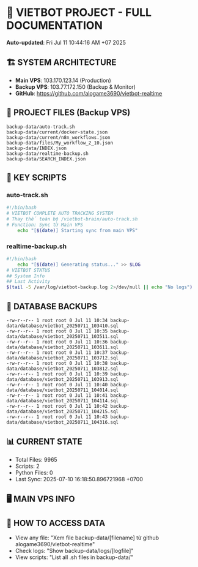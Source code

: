 # 🤖 VIETBOT PROJECT - FULL DOCUMENTATION
**Auto-updated**: Fri Jul 11 10:44:16 AM +07 2025

## 🏗️ SYSTEM ARCHITECTURE
- **Main VPS**: 103.170.123.14 (Production)
- **Backup VPS**: 103.77.172.150 (Backup & Monitor)
- **GitHub**: https://github.com/alogame3690/vietbot-realtime

## 📁 PROJECT FILES (Backup VPS)
```
backup-data/auto-track.sh
backup-data/current/docker-state.json
backup-data/current/n8n_workflows.json
backup-data/files/My_workflow_2_10.json
backup-data/INDEX.json
backup-data/realtime-backup.sh
backup-data/SEARCH_INDEX.json
```

## 🔧 KEY SCRIPTS
### auto-track.sh
```bash
#!/bin/bash
# VIETBOT COMPLETE AUTO TRACKING SYSTEM
# Thay thế toàn bộ /vietbot-brain/auto-track.sh
# Function: Sync từ Main VPS
    echo "[$(date)] Starting sync from main VPS"
```
### realtime-backup.sh
```bash
#!/bin/bash
    echo "[$(date)] Generating status..." >> $LOG
# VIETBOT STATUS
## System Info
## Last Activity
$(tail -5 /var/log/vietbot-backup.log 2>/dev/null || echo "No logs")
```

## 💾 DATABASE BACKUPS
```
-rw-r--r-- 1 root root 0 Jul 11 10:34 backup-data/database/vietbot_20250711_103410.sql
-rw-r--r-- 1 root root 0 Jul 11 10:35 backup-data/database/vietbot_20250711_103511.sql
-rw-r--r-- 1 root root 0 Jul 11 10:36 backup-data/database/vietbot_20250711_103611.sql
-rw-r--r-- 1 root root 0 Jul 11 10:37 backup-data/database/vietbot_20250711_103712.sql
-rw-r--r-- 1 root root 0 Jul 11 10:38 backup-data/database/vietbot_20250711_103812.sql
-rw-r--r-- 1 root root 0 Jul 11 10:39 backup-data/database/vietbot_20250711_103913.sql
-rw-r--r-- 1 root root 0 Jul 11 10:40 backup-data/database/vietbot_20250711_104014.sql
-rw-r--r-- 1 root root 0 Jul 11 10:41 backup-data/database/vietbot_20250711_104114.sql
-rw-r--r-- 1 root root 0 Jul 11 10:42 backup-data/database/vietbot_20250711_104215.sql
-rw-r--r-- 1 root root 0 Jul 11 10:43 backup-data/database/vietbot_20250711_104316.sql
```

## 📊 CURRENT STATE
- Total Files: 9965
- Scripts: 2
- Python Files: 0
- Last Sync: 2025-07-10 16:18:50.896721968 +0700

## 🖥️ MAIN VPS INFO


## 🚨 HOW TO ACCESS DATA
- View any file: "Xem file backup-data/[filename] từ github alogame3690/vietbot-realtime"
- Check logs: "Show backup-data/logs/[logfile]"
- View scripts: "List all .sh files in backup-data/"
